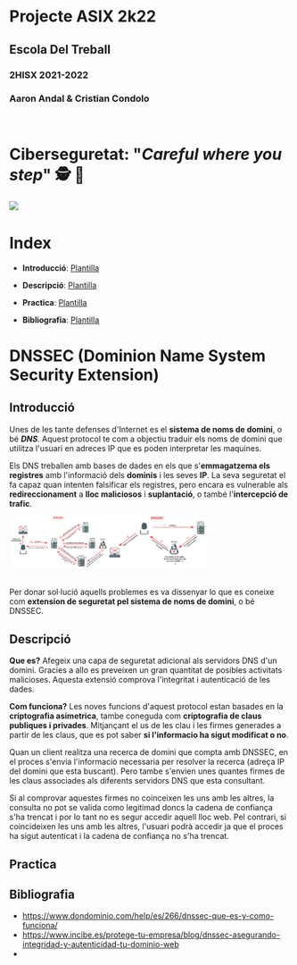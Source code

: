 # __Projecte ASIX 2k22__
## __Escola Del Treball__
### __2HISX 2021-2022__
### __Aaron Andal & Cristian Condolo__

<br>

# __Ciberseguretat__: "_Careful where you step_" 🕵️ 🔎

<div style="align: center; width: 100%">
    <img src="https://tec.mx/sites/default/files/styles/header_full/public/2021-08/ciberseguridad-tec-de-monterrey.jpg?itok=H3ibmb8t" />
</div>

# Index

* **Introducció**: [Plantilla](https://github.com/KeshiKiD03/asixproject2k22/)


* **Descripció**: [Plantilla](https://github.com/KeshiKiD03/asixproject2k22/)


* **Practica**: [Plantilla](https://github.com/KeshiKiD03/asixproject2k22/)


* **Bibliografia**: [Plantilla](https://github.com/KeshiKiD03/asixproject2k22/)


# DNSSEC (Dominion Name System Security Extension)
## Introducció
Unes de les tante defenses d'Internet es el __sistema de noms de domini__, o bé ***DNS***. Aquest protocol te com a objectiu traduir els noms de domini que utilitza l'usuari en adreces IP que es poden interpretar les maquines.

Els DNS treballen amb bases de dades en els que s'__emmagatzema els registres__ amb l'informació dels __dominis__ i les seves __IP__. La seva seguretat el fa capaz quan intenten falsificar els registres, pero encara es vulnerable als __redireccionament__ a __lloc maliciosos__ i __suplantació__, o també l'__intercepció de trafic__.

<img src="Photos/dnssec_atac01.jpg" style="width: 35%"><img src="Photos/dnssec_atac02.jpg" style="width: 35%"><br><br>

Per donar sol·lució aquells problemes es va dissenyar lo que es coneixe com __extension de seguretat pel sistema de noms de domini__, o bé DNSSEC.

## Descripció
**Que es?**
Afegeix una capa de seguretat adicional als servidors DNS d'un domini. Gracies a allo es preveixen un gran quantitat de posibles activitats malicioses. Aquesta extensió comprova l'integritat i autenticació de les dades.

**Com funciona?**
Les noves funcions d'aquest protocol estan basades en la __criptografia asimetrica__, tambe coneguda com __criptografia de claus publiques i privades__. Mitjançant el us de les clau i les firmes generades a partir de les claus, que es pot saber __si l'informacio ha sigut modificat o no__.

Quan un client realitza una recerca de domini que compta amb DNSSEC, en el proces s'envia l'informació necessaria per resolver la recerca (adreça IP del domini que esta buscant). Pero tambe s'envien unes quantes firmes de les claus associades als diferents servidors DNS que esta consultant.

Si al comprovar aquestes firmes no coinceixen les uns amb les altres, la consulta no pot se valida como legitimad doncs la cadena de confiança s'ha trencat i por lo tant no es segur accedir aquell lloc web. Pel contrari, si coincideixen les uns amb les altres, l'usuari podrà accedir ja que el proces ha sigut autenticat i la cadena de confiança no s'ha trencat.

## Practica

## Bibliografia
- https://www.dondominio.com/help/es/266/dnssec-que-es-y-como-funciona/
- https://www.incibe.es/protege-tu-empresa/blog/dnssec-asegurando-integridad-y-autenticidad-tu-dominio-web
- 